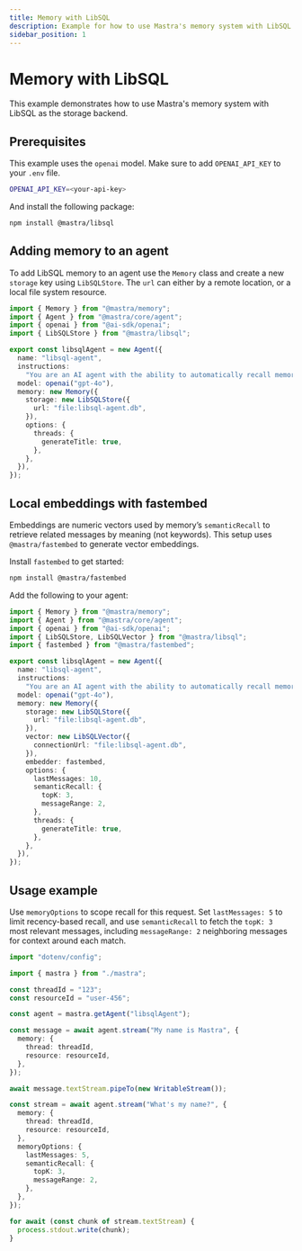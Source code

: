 ```yaml
---
title: Memory with LibSQL
description: Example for how to use Mastra's memory system with LibSQL storage and vector database backend.
sidebar_position: 1
---
```


# Memory with LibSQL

This example demonstrates how to use Mastra's memory system with LibSQL as the storage backend.

## Prerequisites

This example uses the `openai` model. Make sure to add `OPENAI_API_KEY` to your `.env` file.

```bash title=".env" copy
OPENAI_API_KEY=<your-api-key>
```

And install the following package:

```bash copy
npm install @mastra/libsql
```

## Adding memory to an agent

To add LibSQL memory to an agent use the `Memory` class and create a new `storage` key using `LibSQLStore`. The `url` can either by a remote location, or a local file system resource.

```typescript title="src/mastra/agents/example-libsql-agent.ts" showLineNumbers copy
import { Memory } from "@mastra/memory";
import { Agent } from "@mastra/core/agent";
import { openai } from "@ai-sdk/openai";
import { LibSQLStore } from "@mastra/libsql";

export const libsqlAgent = new Agent({
  name: "libsql-agent",
  instructions:
    "You are an AI agent with the ability to automatically recall memories from previous interactions.",
  model: openai("gpt-4o"),
  memory: new Memory({
    storage: new LibSQLStore({
      url: "file:libsql-agent.db",
    }),
    options: {
      threads: {
        generateTitle: true,
      },
    },
  }),
});
```

## Local embeddings with fastembed

Embeddings are numeric vectors used by memory’s `semanticRecall` to retrieve related messages by meaning (not keywords). This setup uses `@mastra/fastembed` to generate vector embeddings.

Install `fastembed` to get started:

```bash copy
npm install @mastra/fastembed
```

Add the following to your agent:

```typescript title="src/mastra/agents/example-libsql-agent.ts" showLineNumbers copy
import { Memory } from "@mastra/memory";
import { Agent } from "@mastra/core/agent";
import { openai } from "@ai-sdk/openai";
import { LibSQLStore, LibSQLVector } from "@mastra/libsql";
import { fastembed } from "@mastra/fastembed";

export const libsqlAgent = new Agent({
  name: "libsql-agent",
  instructions:
    "You are an AI agent with the ability to automatically recall memories from previous interactions.",
  model: openai("gpt-4o"),
  memory: new Memory({
    storage: new LibSQLStore({
      url: "file:libsql-agent.db",
    }),
    vector: new LibSQLVector({
      connectionUrl: "file:libsql-agent.db",
    }),
    embedder: fastembed,
    options: {
      lastMessages: 10,
      semanticRecall: {
        topK: 3,
        messageRange: 2,
      },
      threads: {
        generateTitle: true,
      },
    },
  }),
});
```

## Usage example

Use `memoryOptions` to scope recall for this request. Set `lastMessages: 5` to limit recency-based recall, and use `semanticRecall` to fetch the `topK: 3` most relevant messages, including `messageRange: 2` neighboring messages for context around each match.

```typescript title="src/test-libsql-agent.ts" showLineNumbers copy
import "dotenv/config";

import { mastra } from "./mastra";

const threadId = "123";
const resourceId = "user-456";

const agent = mastra.getAgent("libsqlAgent");

const message = await agent.stream("My name is Mastra", {
  memory: {
    thread: threadId,
    resource: resourceId,
  },
});

await message.textStream.pipeTo(new WritableStream());

const stream = await agent.stream("What's my name?", {
  memory: {
    thread: threadId,
    resource: resourceId,
  },
  memoryOptions: {
    lastMessages: 5,
    semanticRecall: {
      topK: 3,
      messageRange: 2,
    },
  },
});

for await (const chunk of stream.textStream) {
  process.stdout.write(chunk);
}
```
